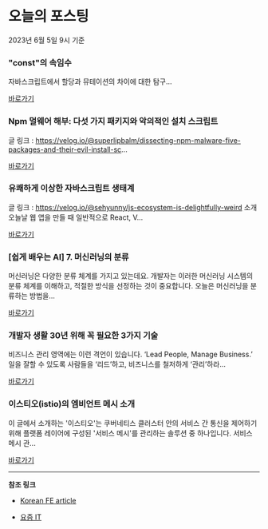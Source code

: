 # 오늘의 포스팅 
2023년 6월 5일 9시 기준 

###  "const"의 속임수 

 자바스크립트에서 할당과 뮤테이션의 차이에 대한 탐구... 

 [바로가기](undefined) 

###  Npm 멀웨어 해부: 다섯 가지 패키지와 악의적인 설치 스크립트 

 글 링크 : https://velog.io/@superlipbalm/dissecting-npm-malware-five-packages-and-their-evil-install-sc... 

 [바로가기](undefined) 

###  유쾌하게 이상한 자바스크립트 생태계 

 글 링크 : https://velog.io/@sehyunny/js-ecosystem-is-delightfully-weird 소개 오늘날 웹 앱을 만들 때 일반적으로 React, V... 

 [바로가기](undefined) 

### [쉽게 배우는 AI] 7. 머신러닝의 분류 

 머신러닝은 다양한 분류 체계를 가지고 있는데요. 개발자는 이러한 머신러닝 시스템의 분류 체계를 이해하고, 적절한 방식을 선정하는 것이 중요합니다. 오늘은 머신러닝을 분류하는 방법을... 

 [바로가기](https://yozm.wishket.com/magazine/detail/2052/) 

### 개발자 생활 30년 위해 꼭 필요한 3가지 기술 

 비즈니스 관리 영역에는 이런 격언이 있습니다. ‘Lead People, Manage Business.’ 일을 잘할 수 있도록 사람들을 ‘리드’하고, 비즈니스를 철저하게 ‘관리’하라... 

 [바로가기](https://yozm.wishket.com/magazine/detail/2050/) 

### 이스티오(istio)의 엠비언트 메시 소개 

 이 글에서 소개하는 '이스티오'는 쿠버네티스 클러스터 안의 서비스 간 통신을 제어하기 위해 플랫폼 레이어에 구성된 '서비스 메시'를 관리하는 솔루션 중 하나입니다. 서비스 메시 관... 

 [바로가기](https://yozm.wishket.com/magazine/detail/2048/) 

---

**참조 링크**

- [Korean FE article](https://kofearticle.substack.com) 

- [요즘 IT](https://yozm.wishket.com/magazine) 


